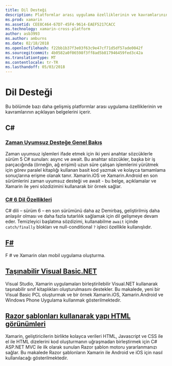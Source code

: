 ```yaml
---
title: Dil Desteği
description: Platformlar arası uygulama özelliklerinin ve kavramlarının.
ms.prod: xamarin
ms.assetid: CEE8C464-67D7-45F4-9614-EAEF5217CACC
ms.technology: xamarin-cross-platform
author: asb3993
ms.author: amburns
ms.date: 02/18/2018
ms.openlocfilehash: f22bb1b37f3e03f63c9e47cf71d5df57ade0042f
ms.sourcegitcommit: 4b0582a0f06598f3ff8ad5b817946459fed3c42a
ms.translationtype: MT
ms.contentlocale: tr-TR
ms.lasthandoff: 05/03/2018
---
```

# <a name="language-support"></a>Dil Desteği

Bu bölümde bazı daha gelişmiş platformlar arası uygulama özelliklerinin ve kavramlarının açıklayan belgelerini içerir.

## <a name="c"></a>C# 
###  <a name="async-support-overviewcross-platformplatformasyncmd"></a>[Zaman Uyumsuz Desteğe Genel Bakış](~/cross-platform/platform/async.md)

Zaman uyumsuz işlemleri ifade etmek için iki yeni anahtar sözcüklerle sürüm 5 C# sunulan: async ve await. Bu anahtar sözcükler, başka bir iş parçacığında (örneğin, ağ erişimi) uzun süre çalışan işlemlerini yürütmek için görev paralel kitaplığı kullanan basit kod yazmak ve kolayca tamamlama sonuçlarına erişme olanak tanır. Xamarin.iOS ve Xamarin.Android en son sürümlerini zaman uyumsuz desteği ve await - bu belge, açıklamalar ve Xamarin ile yeni sözdizimini kullanarak bir örnek sağlar.

### <a name="c-6-language-featurescross-platformplatformcsharp-sixmd"></a>[C# 6 Dil Özellikleri](~/cross-platform/platform/csharp-six.md)

C# dili – sürüm 6 – en son sürümünü daha az Demirbaş, geliştirilmiş daha anlaşılır olması ve daha fazla tutarlılık sağlamak için dil gelişmeye devam eder. Temizleyici başlatma sözdizimi, kullanabilme `await` içinde `catch/finally` blokları ve null-conditional `?` işleci özellikle kullanışlıdır.

## <a name="ffsharpindexmd"></a>[F#](fsharp/index.md)

F # ve Xamarin olan mobil uygulama oluşturma.

##  <a name="portable-visual-basicnetcross-platformplatformvisual-basicindexmd"></a>[Taşınabilir Visual Basic.NET](~/cross-platform/platform/visual-basic/index.md)

Visual Studio, Xamarin uygulamaları birleştirilebilir Visual.NET kullanarak taşınabilir sınıf kitaplıkları oluşturulmasını destekler. Bu makalede, yeni bir Visual Basic PCL oluşturmak ve bir örnek Xamarin.iOS, Xamarin.Android ve Windows Phone Uygulama kullanmak gösterilmektedir.

##  <a name="building-html-views-using-razor-templatescross-platformplatformrazor-html-templatesindexmd"></a>[Razor şablonları kullanarak yapı HTML görünümleri](~/cross-platform/platform/razor-html-templates/index.md)

Xamarin, geliştiricilerin birlikte kolayca verileri HTML, Javascript ve CSS ile el ile HTML dizelerini kod oluşturmanın uğraşmadan birleştirmek için C# ASP.NET MVC ile ilk olarak sunulan Razor şablon motoru yararlanmanızı sağlar.
Bu makalede Razor şablonların Xamarin ile Android ve iOS için nasıl kullanılacağı gösterilmektedir.
